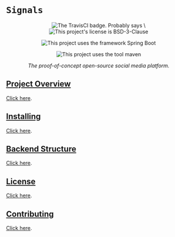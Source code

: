 # `Signals`

<center>
  <p>
    <img src="https://app.travis-ci.com/paulo-e/signals.svg?branch=main" alt="The TravisCI badge. Probably says \"build: passing\"">
    <img src="https://badgen.net/github/license/paulo-e/signals" alt="This project's license is BSD-3-Clause">
  </p>
  <p>
    <img src="https://img.shields.io/badge/framework-springboot-green.svg" alt="This project uses the framework Spring Boot">
  </p>
  <p>
    <img src="https://badgen.net/badge/icon/maven?icon=maven&label" alt="This project uses the tool maven">
  </p>
  
  <p><i>The proof-of-concept open-source social media platform.</i></p>
</center>

## [Project Overview](PROJECT_OVERVIEW.md)

[Click here](PROJECT_OVERVIEW.md).

## [Installing](INSTALL.md)

[Click here](INSTALL.md).

## [Backend Structure](BACKEND_STRUCTURE.md)

[Click here](BACKEND_STRUCTURE.md).

## [License](LICENSE)

[Click here](LICENSE).

## [Contributing](CONTRIBUTING.md)

[Click here](CONTRIBUTING.md).
